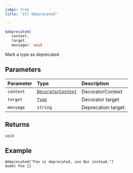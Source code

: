 ```yaml
---
jsApi: true
title: "[F] $deprecated"

---
```

```ts
$deprecated(
   context, 
   target, 
   message): void
```

Mark a type as deprecated

## Parameters

| Parameter | Type | Description |
| :------ | :------ | :------ |
| `context` | [`DecoratorContext`](../interfaces/DecoratorContext.md) | DecoratorContext |
| `target` | [`Type`](../type-aliases/Type.md) | Decorator target |
| `message` | `string` | Deprecation target. |

## Returns

`void`

## Example

```tsp
@deprecated("Foo is deprecated, use Bar instead.")
model Foo {}
```
